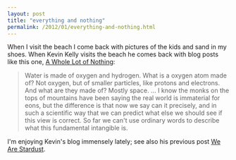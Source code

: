 ```yaml
---
layout: post
title: "everything and nothing"
permalink: /2012/01/everything-and-nothing.html 
---
```


When I visit the beach I come back with pictures of the kids and sand in my shoes. When Kevin Kelly visits the beach he comes back with blog posts like this one, [A Whole Lot of Nothing](http://www.kk.org/thetechnium/archives/2012/01/a_whole_lot_of.php):

> Water is made of oxygen and hydrogen. What is a oxygen atom made of? Not oxygen, but of smaller particles, like protons and electrons. And what are they made of? Mostly space. ... I know the monks on the tops of mountains have been saying the real world is immaterial for eons, but the difference is that now we say can it precisely, and in such a scientific way that we can predict what else we should see if this view is correct. So far we can't use ordinary words to describe what this fundamental intangible is.

I'm enjoying Kevin's blog immensely lately; see also his previous post [We Are Stardust](http://www.kk.org/thetechnium/archives/2012/01/we_are_stardust.php).